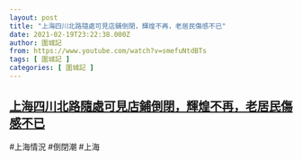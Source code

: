 ```yaml
---
layout: post
title: "上海四川北路隨處可見店鋪倒閉，輝煌不再，老居民傷感不已"
date: 2021-02-19T23:22:38.000Z
author: 圍城記
from: https://www.youtube.com/watch?v=smefuNtdBTs
tags: [ 圍城記 ]
categories: [ 圍城記 ]
---
```

<!--1613776958000-->
[上海四川北路隨處可見店鋪倒閉，輝煌不再，老居民傷感不已](https://www.youtube.com/watch?v=smefuNtdBTs)
------

<div>
#上海情況 #倒閉潮 #上海
</div>
